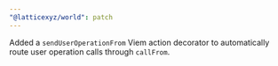 ```yaml
---
"@latticexyz/world": patch
---
```


Added a `sendUserOperationFrom` Viem action decorator to automatically route user operation calls through `callFrom`.
